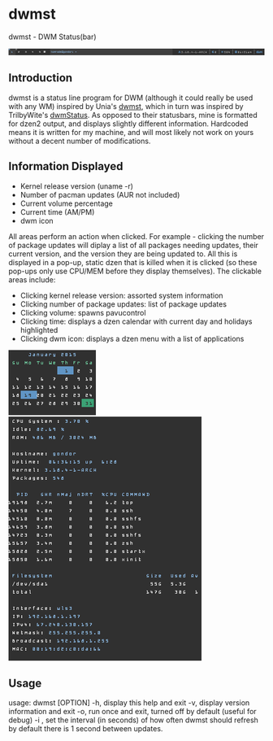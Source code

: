# dwmst

dwmst - DWM Status(bar)

![Screenshot of dwmst piped in to dzen2][dwmstbar]

Introduction
------------
dwmst is a status line program for DWM (although it could really be used with any WM) inspired by Unia's [dwmst][], which in turn was inspired by TrilbyWite's [dwmStatus][]. As opposed to their statusbars, mine is formatted for dzen2 output, and displays slightly different information. Hardcoded means it is written for my machine, and will most likely not work on yours without a decent number of modifications.

[dwmst]: https://github.com/Unia/dwmst
[dwmStatus]: https://github.com/TrilbyWhite/dwmStatus

Information Displayed
---------------------
- Kernel release version (uname -r)
- Number of pacman updates (AUR not included)
- Current volume percentage
- Current time (AM/PM)
- dwm icon

All areas perform an action when clicked. For example - clicking the number of package updates will diplay a list of all packages needing updates, their current version, and the version they are being updated to. All this is displayed in a pop-up, static dzen that is killed when it is clicked (so these pop-ups only use CPU/MEM before they display themselves).
The clickable areas include:
- Clicking kernel release version: assorted system information
- Clicking number of package updates: list of package updates
- Clicking volume: spawns pavucontrol
- Clicking time: displays a dzen calendar with current day and holidays highlighted
- Clicking dwm icon: displays a dzen menu with a list of applications

![Screenshot of calendar][calendar] ![Screenshot of sysinfo][sysinfo]

Usage
-----
usage: dwmst [OPTION]
  -h,       display this help and exit
  -v,       display version information and exit
  -o,       run once and exit, turned off by default (useful for debug)
  -i <arg>, set the interval (in seconds) of how often dwmst should refresh
            by default there is 1 second between updates.



[dwmstbar]: images/dwmst.png
[calendar]: images/calendar.png
[sysinfo]: images/sysinfo.png